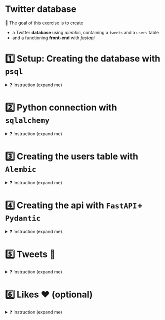 # Twitter database

🎯 The goal of this exercise is to create
- a Twitter **database** using *alembic*, containing a `tweets` and a `users` table
- and a functioning **front-end** with *fastapi*


# 1️⃣ Setup: Creating the database with `psql`
<details>
<summary markdown='span'>❓ Instruction (expand me)</summary>

❓ Lets create a new database in our postgres called `twitter`

<details>
<summary markdown='span'>Quickly make a db</summary>

```bash
createdb twitter
```

</details>

<br>

Now lets set up the `.env` by `cp .env.sample .env` so that you have an url ready to be used

```bash
POSTGRES_PASSWORD = mypassword
POSTGRES_DATABASE_URL = postgresql+psycopg2://$USER:$POSTGRES_PASSWORD@localhost:5432/twitter
```

🔎 You might notice the additional `+psycopg2` at the beginning of our string we did not have yesterday, here we are just defining the package that sqlalchemy should use to connect to the database.

Then connect to our new database through dbeaver like we did yesterday!

❗️ Now we are ready to start creating our python files!

</details>

# 2️⃣ Python connection with `sqlalchemy`

<details>
<summary markdown='span'>❓ Instruction (expand me)</summary>


We have setup a file for you at `twitter_api/database.py` which has what we need to connect to the database from our api. Try to read it and understand what we have created. Don't forget to setup your VS code interpreter to the poetry env of the day (interpreter path: `which python`)

1️⃣ First we import the necessary imports from sqlalchemy.
```python
import os
from sqlalchemy import create_engine
from sqlalchemy.orm import sessionmaker
```

2️⃣ Next we get our databse url string from the environment variable
```python
DB_URL = os.environ.get("POSTGRES_DATABASE_URL")
```

3️⃣ Now we create an [engine](https://docs.sqlalchemy.org/en/20/core/engines.html), which is the point at which we are most abstracted away from the database. For us it is the initial point of connection.

```python
engine = create_engine(DB_URL)
```


```python
SessionLocal = sessionmaker(autocommit=False, autoflush=False, bind=engine)
```

5️⃣ Lets test our connection you can run the file `python twitter_api/database.py` and if it runs successfully your connection string is allowing us to execute queries against the database!

```python
if __name__ == "__main__":
    with SessionLocal() as db:
        print(db.execute("""
            SELECT * FROM information_schema.tables
            WHERE table_schema = 'public'
            """).fetchall())
```

</details>

# 3️⃣ Creating the users table with `Alembic`

<details>
<summary markdown='span'>❓ Instruction (expand me)</summary>


❓ **Go to `twitter_api/models.py` and fill up the
`Users` class** using sqlalchemy [declarative mapping](https://docs.sqlalchemy.org/en/14/orm/mapping_styles.html).

Your mapping should be the equivalent to the SQL
```sql
CREATE TABLE users (
	id serial4 PRIMARY KEY,
	email varchar NOT NULL UNIQUE,
	hashed_password varchar NOT NULL
);
```

**Start with just the tablename and columns section.**

Now that we have our table defined we are ready to use [alembic](https://alembic.sqlalchemy.org/en/latest/autogenerate.html) to autogenerate migrations!

The initial setup of alembic is a little tricky so we have included it all here:

1️⃣ The first step is to run

```bash
alembic init alembic
```
This will create a default `alembic` folder

2️⃣ Edit the `alembic/env.py` file in alembic folder so as to:
- Update `target_metadata` from `None` to `twitter_api.models.Base.metadata` so as to tell Alembic to monitor any changes in tables defined by the `twitter_api.models` module.
- Tell alembic how to connect to your postgres database. You could update `alembic.ini` line 58, but that would expose your POSTGRES_PASSWORD and you want to keep it private. Instead, we'll load your challenge-folder `.env` file inside `alembic/env.py` and set postgres url from inside:
```python
import os,
import pathlib
from dotenv import load_dotenv
env_path = pathlib.Path(__file__).resolve().parent.parent.joinpath(".env")
load_dotenv(env_path)
config.set_main_option("sqlalchemy.url", os.environ["POSTGRES_DATABASE_URL"])
```

3️⃣ Now our alembic should be ready setup should be ready to go, you can now run your first revision!

```bash
alembic revision --autogenerate -m "added users table"
```

This will generate a new file in `alembic/versions` describing the changes to apply to the database.

Lets have a look inside:

<img src="https://wagon-public-datasets.s3.amazonaws.com/data-engineering/W0D4/inital-migration.png" width=400>

We can see all of the commands alembic is running to create our users table. We can edit this as much as we like, one thing that can be really useful when you create a table is to have a couple of rows added to test on as well. So lets edit our migration to add those!

Lets edit it to add these rows:


```python
# Just save to a variable to able to apply a function to it.
users = op.create_table(...)
# Then we want to bulk insert our rows after creation.
op.bulk_insert(users,
[
    {'email':'oliver.giles@lewagon.org','hashed_password':'notreally'},
    {'email':'bruno@lewagon.org','hashed_password':'notreallyeither'}
])
```

3. Our new upgrade should look like this, downgrade does not need editing because deleting the table gets rid of the rows but **usually you need to mirror your changes there!**

<img src="https://wagon-public-datasets.s3.amazonaws.com/data-engineering/W0D4/edited-migration.png" width=400>


You can then apply this to your (still empty) database by running:

```bash
alembic upgrade head # head means: your latest database migration status (similar to git HEAD)
```

👉 Go check your database, you should see a `users` table created with all the columns, and two roles!

❗️ Note that are some restrictions to what autogenerate will correct you can read about them [here](https://alembic.sqlalchemy.org/en/latest/autogenerate.html#what-does-autogenerate-detect-and-what-does-it-not-detect).

</details>

# 4️⃣ Creating the api with `FastAPI`+ `Pydantic`

<details>
<summary markdown='span'>❓ Instruction (expand me)</summary>

**We have three steps to creating the api**

1️⃣ Defining the pydantic models in `schemas.py`
2️⃣ Defining the functions to interact with the database in `crud.py`
3️⃣ Defining the endpoints in `main.py`


## 4.1 Pydantic: Create data schemas in `schemas.py`

If you look at the [documentation](https://pydantic-docs.helpmanual.io/usage/models/), you can see that inside fields for pydantic model the types are defined with type hints (for example `id: int`) compared to how we defined the tables in Alembic (`id = Column(Integer,...)`). We saw the power they give us for our apis in the lecture so lets try and build some for our users api.

 - Alembic `User()` model describe the columns of the SQL `users` table in `models.py`
 - Pydantic `UserBase()` `UserCreate()` and `User()` models describe how we would like to send and receive data from the api when we try to fill the User classes in `schemas.py`. It will help validate data types, as well as generate a docstring automatically for our Fast API later on!

❓ **update schemas.py related to Users**: For that, ask yourself which piece of data should be checked at all stages so it belongs in `UserBase`, only when you are creating the class `UserCreate`, and `User` for when we query from the database.

<details>
<summary markdown='span'>💡 Solution for when you are stuck or done!</summary>

```python
class UserBase(BaseModel):
    email: str


class UserCreate(UserBase):
    password: str


class User(UserBase):
    id: int

    class Config:
        orm_mode = True
```
</details>

Here the main piece you were probably missing was `orm_mode` to allow us to leverage the models using orm patterns!

## 4.2 Interact with the database via `Fast API` without writing SQL  (`crud.py` + `main.py`)

🎯 We want to create the four CRUD User functions in `crud.py`, and their associated FastAPI routes in `main.py`

### 1️⃣ `GET/users/user_id`
👉 We gave you the `crud.read_user` function

```python
return db.query(models.User).filter(models.User.id == user_id).first()
```
Thanks to sql Alchemy, you can see how we can interact with the db without writing a single line of SQL!

👉 Now, check out `main.py` the scaffolding is there ready for you to start filling the API! We gave you the `main.read_user` function
```python
@app.get("/users/{user_id}", response_model=schemas.User, tags=["users"])
def read_user(user_id: int, db: Session = Depends(get_db)):
    """get endpoint to read a given user"""
    db_user = crud.read_user(db, user_id=user_id)
    if db_user is None:
        raise HTTPException(status_code=404, detail="User not found")
    return db_user
```

🔎 The strangest thing here is db: `Session = Depends(get_db)`.
- Whenever a new request arrives, FastAPI will take care of calling your dependencies `get_db` first. It's just a way to refactor a piece of code that is shared for all api end-points.
- `get_db` creates a sqlalchemy [Session](https://docs.sqlalchemy.org/en/14/orm/session_basics.html) that will be active until the API call end: As soon as `main.read_user` returns, the `finally` condition line 24 is called and session is closed. What we are doing here is making sure every single call to the api has its own session with the db. This is important for when we have multiple users making calls to create new users at the same time!

<details>
  <summary markdown='span'>💡 equivalent syntax without FastAPI "Depends" magic</summary>

```python
@app.get("/users/{user_id}", response_model=schemas.User, tags=["users"])
def read_user(user_id: int):
    """get endpoint to read a given user"""
    with SessionLocal() as db:
        # "with xxx" clause always run xxx.close() when finished
        db_user = crud.read_user(db, user_id=user_id)
        if db_user is None:
            raise HTTPException(status_code=404, detail="User not found")
    return db_user
```

</details>


👉 Lets run the app first and check out where we are starting from:

```bash
uvicorn twitter_api.main:app --reload
```
- Make sure port 8000 is forwarded and go to `localhost:8000` to see your app live!
- As we populated our db with two users in our earlier migration, you can test it out with [http://localhost:8000/users/1](http://localhost:8000/users/1) for instance.
- Check also [localhost:8000/docs](localhost:8000/docs) to see some lovely documentation automatically created (This is all made possible because of the Pydantic models we defined in schema.py: FastAPI & Pydantic are working hands-in-hands to create nice docs & UI admin automatically.


### 2️⃣ `GET/users` endpoint

This time, it's your turn to code your logic in `crud.read_users` and then `main.read_users`

- Check[Sql Achemy query syntax docs](https://docs.sqlalchemy.org/en/14/orm/query.html)
- Test your code at [http://localhost:8000/users](http://localhost:8000/users)


### 3️⃣ `POST/users` endpoint
This one is slightly more complex, because you cannot create two users that have the same email (remember your condition from `model.py`)

- First, check if user already exist using `crud.read_user_by_email`
- If so, raise HTTPException
- If not, call `crud.create_user` to create a python instance of User within the current alchemy [db Session](https://docs.sqlalchemy.org/en/14/orm/session_basics.html), then add and commit it to the db.

🧪 Test your code and actually create a user using the API docs!
<img src="https://wagon-public-datasets.s3.amazonaws.com/data-engineering/W0D4/try.png" width=400>

You can now run the `users` tests (feel free to check them out for code to test apis!):

```bash
make test_users
```

If you have 3/3

```bash
git add .
git commit -m "users done"
git push origin main
```

</details>


# 5️⃣ Tweets 🦜

<details>
<summary markdown='span'>❓ Instruction (expand me)</summary>

Now we want to create our tweets table, but don't worry: most of the code you already wrote a lot of patterns/logic here are repeatable! 😌

## 5.1 Create the table

❓ Lets return to our `models.py` and fill the `Tweet` class.

This time the sql equivalent you should be aiming for is:

```sql
CREATE TABLE tweets (
    id serial PRIMARY KEY,
    "text" varchar NOT NULL,
    owner_id int NOT NULL REFERENCES users(id)
);
```

Watch out for the foreign key when we create the column:
```python
owner_id = Column(Integer, ForeignKey("users.id"), nullable=False)
```

❓ Now, complete `models.py` "Relationships" sections in `User` and `Tweet` classes we have left unfilled so far.
- We want to be able to access the `user.tweets`
- We want to be able to access the `tweet.owner`

💡 This is call a 1-N relationship
💡 Read [Alchemy docs](https://docs.sqlalchemy.org/en/14/orm/basic_relationships.html) to get the syntax right!

<details>
<summary markdown='span'>💡 Solution</summary>

In `User`
```python
tweets = relationship("Tweet", back_populates="owner") # allows query "user.tweets"
```
In `Tweet`
```python
owner = relationship("User", back_populates="tweets") # allows query "tweet.owner"
```

</details>

❓ Migrate your database with Tweets!
```bash
alembic revision --autogenerate -m "added tweets table"
alembic upgrade head
```

## 5.2 Create the schemas

❓ Now create the schemas for tweets. Here, as `TweetCreate` needs the same as `TweetBase` you can just use `pass` and add new fields. We keep them seperate in case at some point you wanted a new field in create only.

## 5.3 Implement the endpoints

❓ Here work through the tweet sections of `main.py` and `crud.py` to complete the app! The logic should be similar to the users endpoints.
- Start by the `POST/users/{user_id}/tweets/` route, and create some tweets!
- Then, code the `GET/users/{user_id}/tweets/,` route and check that the relationship works by using `user.tweets` syntax

🧪 You can now run the `tweets` tests:

```bash
make test_tweets
```

If you have 3/3

```bash
git add .
git commit -m "tweets done"
git push origin main
```

</details>



# 6️⃣ Likes ❤️ (optional)

<details>
<summary markdown='span'>❓ Instruction (expand me)</summary>

🎯 Our last goal for today is to integrate the likes feature.

We want a new table:

```sql
CREATE TABLE likes (
	id serial NOT NULL PRIMARY KEY,
	owner_id int NOT NULL REFERENCES users(id),
	tweet_id int NOT NULL REFERENCES tweets(id)
);

```
as well as adding a like_count to tweets:
```sql
ALTER TABLE tweets
ADD COLUMN like_count INT DEFAULT 0
```

<img src="https://wagon-public-datasets.s3.amazonaws.com/data-engineering/ER%20diagram%20tweets.png" width=400>

💡 We want our ORM to enable two new **1-N relationship**:
- `user.likes` <--> `like.owner`
- `tweet.likes` <--> `like.tweet`

❓ **Create a `Like` model and update all the routes in `models.py`**

💪 Notice the last route `GET/users/{user_id}/liked_tweets/` in particular!
- Here, we want to read all liked_tweets from a user.
- This is a **many-to-many (N-N) relationship** between users and tweets:
    - *A "user" has many " liked_tweets"*
    - *A "tweet" has many "likers"*

🏁 **Congratulation! You're now able to build your own REST API!**

Let us know your progress status by running
```bash
make test
```

```bash
git add .
git commit -m "completed twitter api"
git push origin main
```

### Optional Challenge:

If you're done already, have a look at the way we build our tests, using a FastAPI [TestClient](https://fastapi.tiangolo.com/tutorial/testing/) to spawn a new server at each test, as well as a temporary local sqlite database to mimic your postgres!

</details>
